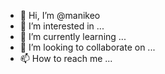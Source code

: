 - 👋 Hi, I’m @manikeo
- 👀 I’m interested in ...
- 🌱 I’m currently learning ...
- 💞️ I’m looking to collaborate on ...
- 📫 How to reach me ...

<!---
manikeo/manikeo is a ✨ special ✨ repository because its `README.md` (this file) appears on your GitHub profile.
You can click the Preview link to take a look at your changes.
--->

